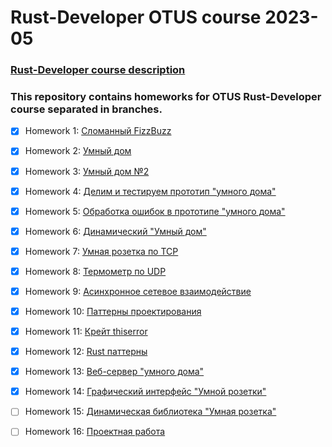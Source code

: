 # Rust-Developer OTUS course 2023-05
### [Rust-Developer course description](https://otus.ru/lessons/rust-developer/)

### This repository contains homeworks for OTUS Rust-Developer course separated in branches.

- [x] Homework 1: [Сломанный FizzBuzz](https://github.com/ppichugin/rust-developer-otus/tree/HW01)
- [x] Homework 2: [Умный дом](https://github.com/ppichugin/rust-developer-otus/tree/HW02)
- [x] Homework 3: [Умный дом №2](https://github.com/ppichugin/rust-developer-otus/tree/HW03)
- [x] Homework 4: [Делим и тестируем прототип "умного дома"](https://github.com/ppichugin/rust-developer-otus/tree/HW04)
- [x] Homework 5: [Обработка ошибок в прототипе "умного дома"](https://github.com/ppichugin/rust-developer-otus/tree/HW05)
- [x] Homework 6: [Динамический "Умный дом"](https://github.com/ppichugin/rust-developer-otus/tree/HW06)
- [x] Homework 7: [Умная розетка по TCP](https://github.com/ppichugin/rust-developer-otus/tree/HW07)
- [x] Homework 8: [Термометр по UDP](https://github.com/ppichugin/rust-developer-otus/tree/HW08)
- [x] Homework 9: [Асинхронное сетевое взаимодействие](https://github.com/ppichugin/rust-developer-otus/tree/HW09)
- [x] Homework 10: [Паттерны проектирования](https://github.com/ppichugin/rust-developer-otus/tree/HW10)
- [x] Homework 11: [Крейт thiserror](https://github.com/ppichugin/rust-developer-otus/tree/HW11)
- [x] Homework 12: [Rust паттерны](https://github.com/ppichugin/rust-developer-otus/tree/HW12)
- [x] Homework 13: [Веб-сервер "умного дома"](https://github.com/ppichugin/rust-developer-otus/tree/HW013)
- [x] Homework 14: [Графический интерфейс "Умной розетки"](https://github.com/ppichugin/rust-developer-otus/tree/HW14)
- [ ] Homework 15: [Динамическая библиотека "Умная розетка"](https://github.com/ppichugin/rust-developer-otus/tree/HW14)
- [ ] Homework 16: [Проектная работа]()

